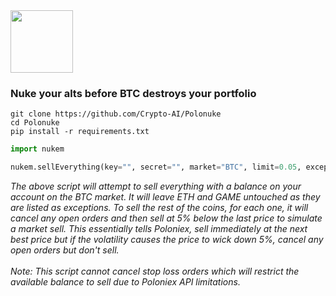 
<img src="https://github.com/Crypto-AI/Polonuke/blob/master/bomb.png" width="100px">

### Nuke your alts before BTC destroys your portfolio</b>

```text
git clone https://github.com/Crypto-AI/Polonuke
cd Polonuke
pip install -r requirements.txt
```

```python
import nukem

nukem.sellEverything(key="", secret="", market="BTC", limit=0.05, exceptions=['ETH', 'GAME']):
```

<i>
The above script will attempt to sell everything with a balance on your account on the BTC market. It will leave ETH and GAME untouched as they are listed as exceptions. To sell the rest of the coins, for each one, it will cancel any open orders and then sell at 5% below the last price to simulate a market sell. This essentially tells Poloniex, sell immediately at the next best price but if the volatility causes the price to wick down 5%, cancel any open orders but don't sell.
<br><br>
Note: This script cannot cancel stop loss orders which will restrict the available balance to sell due to Poloniex API limitations.
</i>

